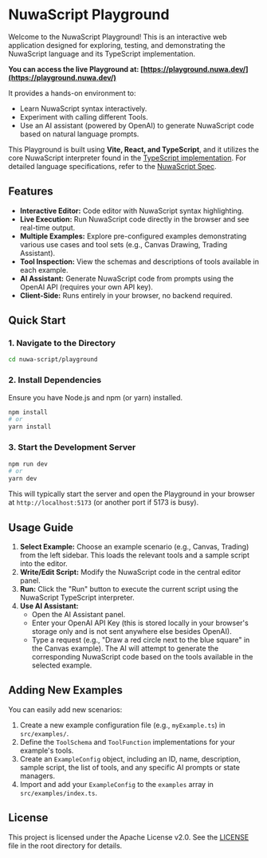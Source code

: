 # NuwaScript Playground

Welcome to the NuwaScript Playground! This is an interactive web application designed for exploring, testing, and demonstrating the NuwaScript language and its TypeScript implementation.

**You can access the live Playground at: [https://playground.nuwa.dev/](https://playground.nuwa.dev/)**

It provides a hands-on environment to:

*   Learn NuwaScript syntax interactively.
*   Experiment with calling different Tools.
*   Use an AI assistant (powered by OpenAI) to generate NuwaScript code based on natural language prompts.

This Playground is built using **Vite, React, and TypeScript**, and it utilizes the core NuwaScript interpreter found in the [TypeScript implementation](../implementations/typescript/). For detailed language specifications, refer to the [NuwaScript Spec](../spec/).

## Features

*   **Interactive Editor:** Code editor with NuwaScript syntax highlighting.
*   **Live Execution:** Run NuwaScript code directly in the browser and see real-time output.
*   **Multiple Examples:** Explore pre-configured examples demonstrating various use cases and tool sets (e.g., Canvas Drawing, Trading Assistant).
*   **Tool Inspection:** View the schemas and descriptions of tools available in each example.
*   **AI Assistant:** Generate NuwaScript code from prompts using the OpenAI API (requires your own API key).
*   **Client-Side:** Runs entirely in your browser, no backend required.

## Quick Start

### 1. Navigate to the Directory

```bash
cd nuwa-script/playground
```

### 2. Install Dependencies

Ensure you have Node.js and npm (or yarn) installed.

```bash
npm install
# or
yarn install
```

### 3. Start the Development Server

```bash
npm run dev
# or
yarn dev
```

This will typically start the server and open the Playground in your browser at `http://localhost:5173` (or another port if 5173 is busy).

## Usage Guide

1.  **Select Example:** Choose an example scenario (e.g., Canvas, Trading) from the left sidebar. This loads the relevant tools and a sample script into the editor.
2.  **Write/Edit Script:** Modify the NuwaScript code in the central editor panel.
3.  **Run:** Click the "Run" button to execute the current script using the NuwaScript TypeScript interpreter.
4.  **Use AI Assistant:**
    *   Open the AI Assistant panel.
    *   Enter your OpenAI API Key (this is stored locally in your browser's storage only and is not sent anywhere else besides OpenAI).
    *   Type a request (e.g., "Draw a red circle next to the blue square" in the Canvas example). The AI will attempt to generate the corresponding NuwaScript code based on the tools available in the selected example.

## Adding New Examples

You can easily add new scenarios:

1.  Create a new example configuration file (e.g., `myExample.ts`) in `src/examples/`.
2.  Define the `ToolSchema` and `ToolFunction` implementations for your example's tools.
3.  Create an `ExampleConfig` object, including an ID, name, description, sample script, the list of tools, and any specific AI prompts or state managers.
4.  Import and add your `ExampleConfig` to the `examples` array in `src/examples/index.ts`.

## License

This project is licensed under the Apache License v2.0. See the [LICENSE](../../LICENSE) file in the root directory for details.
